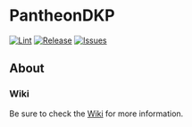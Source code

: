 PantheonDKP
====================

[![Lint](https://github.com/ClassicLootManager/ClassicLootManager/actions/workflows/lint.yml/badge.svg)](https://github.com/ClassicLootManager/ClassicLootManager)
[![Release](https://img.shields.io/github/v/release/PantheonDKP/pantheondkp.svg?color=important)](https://github.com/PantheonDKP/PantheonDKP/releases)
[![Issues](https://img.shields.io/github/issues/PantheonDKP/pantheondkp?color=blue)](https://github.com/PantheonDKP/PantheonDKP/issues)

About
--------------

### Wiki
Be sure to check the [Wiki](https://github.com/PantheonDKP/PantheonDKP/wiki) for more information.
